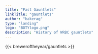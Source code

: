 ```yaml
---
title: "Past Gauntlets"
linkTitle: "gauntlets"
author: "bakerag"
type: "landing"
logo: "BOTYlogo.png"
description: "History of WRBC gauntlets"
---
```


{{< breweroftheyear/gauntlets >}}